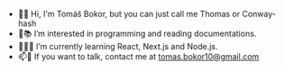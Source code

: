 - 👋🤵 Hi, I'm Tomáš Bokor, but you can just call me Thomas or Conway-hash
- 👀📚 I’m interested in programming and reading documentations.
- 🌱👨‍🎓 I’m currently learning React, Next.js and Node.js.
- 📫📧 If you want to talk, contact me at tomas.bokor10@gmail.com
